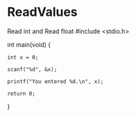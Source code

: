 # ReadValues
Read int and Read float
#include <stdio.h>

int main(void) {

	int x = 0;
	
	scanf("%d", &x);
	
	printf("You entered %d.\n", x);

	return 0;
}
